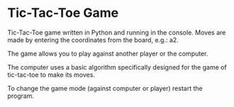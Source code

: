 # Tic-Tac-Toe Game

Tic-Tac-Toe game written in Python and running in the console. Moves are made by entering the coordinates from the board, e.g.: a2.

The game allows you to play against another player or the computer.

The computer uses a basic algorithm specifically designed for the game of tic-tac-toe to make its moves.

To change the game mode (against computer or player) restart the program.